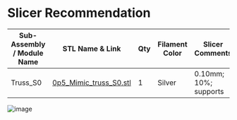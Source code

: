 # Slicer Recommendation 

|  **Sub-Assembly / Module Name** | **STL Name & Link** | **Qty** | **Filament Color** | **Slicer Comments** | **Approx Print Time [h:mm]** | **Approx Filament Used [g]** | **Approx Filament Used [m]** |
| ---- | --- | --- | --- | --- | --- | --- | --- |
| Truss_S0| [0p5_Mimic_truss_S0.stl](0p5_Mimic_truss_S0.stl) |1| Silver| 0.10mm; 10%; supports| 4h 8m| 18.93| 6.35| 
![image](https://github.com/ISS-Mimic/Mimic/assets/58833710/20bea333-4ff9-4f53-9f0e-1d6f85306b31)
